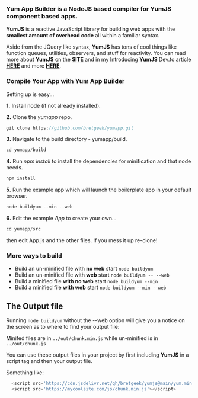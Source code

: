 
### Yum App Builder is a NodeJS based compiler for YumJS component based apps.

__YumJS__ is a reactive JavaScript library for building web apps with the **smallest amount of overhead code** all within a familiar syntax.


Aside from the JQuery like syntax,  __YumJS__ has tons of cool things like function queues, utilities, observers, and stuff for reactivity. You can read more about __YumJS__ on the **[SITE](https://yumjs.net)**  and in my Introducing __YumJS__ Dev.to article **[HERE](https://dev.to/bretgeek/introducing-yumjs-16bi)** and more **[HERE](https://yumjs.net/blog/build-apps-with-yum-components/)**.




### Compile Your App with Yum App Builder

Setting up is easy...

__1.__ Install node (if not already installed).

__2.__ Clone the _yumapp_ repo.

```javascript
git clone https://github.com/bretgeek/yumapp.git 
```

__3.__ Navigate to the build directory - yumapp/build.

```javascript
cd yumapp/build
```

__4.__  Run _npm install_ to install the dependencies for minification and that node needs.

```javascript
npm install 
```


__5.__  Run the example app which will launch the boilerplate app in your default browser.

```javascript
node buildyum --min --web 
```


__6.__ Edit the example _App_ to create your own... 

```javascript
cd yumapp/src
```
then edit App.js and the other files. If you mess it up re-clone!


### More ways to build
- Build an un-minified file with __no web__ start  `node buildyum`
- Build an un-minified file with __web__ start  `node buildyum -- --web`
- Build a minified file __with no web__ start `node buildyum --min`
- Build a minified file __with web__ start  `node buildyum --min --web`



## The Output file

Running `node buildyum` without the --web option will give you a notice on the screen as to where to find your output file:

Minifed files are in `../out/chunk.min.js` while un-minified is in `../out/chunk.js`


You can use these output files in your project by first including __YumJS__ in a script tag and then your output file.

Something like:

```Javascript
  <script src='https://cdn.jsdelivr.net/gh/bretgeek/yumjs@main/yum.min.js'></script>
  <script src='https://mycoolsite.com/js/chunk.min.js'></script>
```
 

